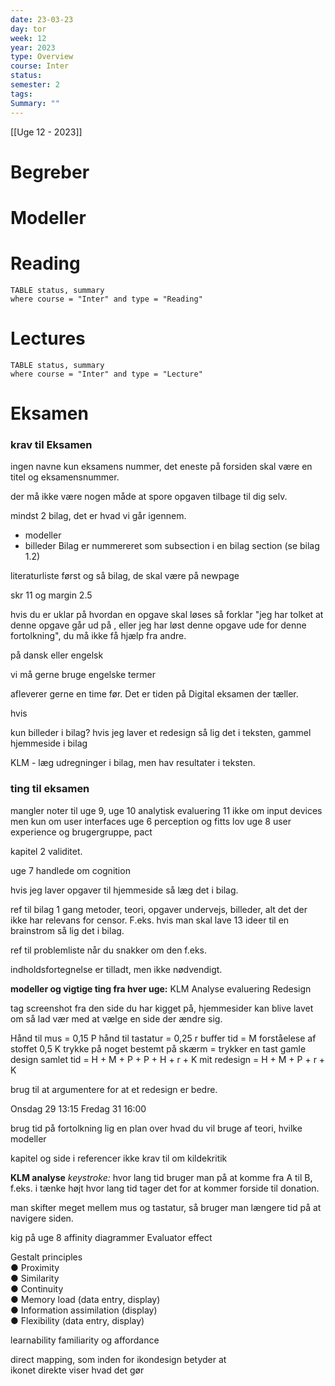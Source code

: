 ```yaml
---
date: 23-03-23
day: tor
week: 12
year: 2023
type: Overview
course: Inter
status: 
semester: 2
tags:
Summary: ""
---
```

[[Uge 12 - 2023]]
# Begreber
# Modeller
# Reading 
```dataview
TABLE status, summary
where course = "Inter" and type = "Reading"
```
# Lectures
```dataview
TABLE status, summary
where course = "Inter" and type = "Lecture"
```
# Eksamen
### krav til Eksamen 
ingen navne kun eksamens nummer, det eneste på forsiden skal være en titel og eksamensnummer. 

der må ikke være nogen måde at spore opgaven tilbage til dig selv.

mindst 2 bilag, det er hvad vi går igennem. 
- modeller 
- billeder 
Bilag er nummereret som subsection i en bilag section 
(se bilag 1.2)

literaturliste først og så bilag, de skal være på newpage

skr 11 og margin 2.5

hvis du er uklar på hvordan en opgave skal løses så forklar "jeg har tolket at denne opgave går ud på , eller jeg har løst denne opgave ude for denne fortolkning", du må ikke få hjælp fra andre. 

på dansk eller engelsk 

vi må gerne bruge engelske termer 

afleverer gerne en time før. Det er tiden på Digital eksamen der tæller. 

hvis 

kun billeder i bilag? hvis jeg laver et redesign så lig det i teksten, gammel hjemmeside i bilag

KLM - læg udregninger i bilag, men hav resultater i teksten.

### ting til eksamen
mangler noter til 
uge 9,
uge 10 analytisk evaluering
11 ikke om input devices men kun om user interfaces
uge 6 perception og fitts lov
uge 8 user experience og brugergruppe, pact

kapitel 2 validitet. 

uge 7 handlede om cognition

hvis jeg laver opgaver til hjemmeside så læg det i bilag. 

ref til bilag 1 gang
metoder, teori, opgaver undervejs, billeder, alt det der ikke har relevans for censor. F.eks. hvis man skal lave 13 ideer til en brainstrom så lig det i bilag. 

ref til problemliste når du snakker om den f.eks. 

indholdsfortegnelse er tilladt, men ikke nødvendigt.

**modeller og vigtige ting fra hver uge:**
KLM Analyse
evaluering 
Redesign 

tag screenshot fra den side du har kigget på, hjemmesider kan blive lavet om så lad vær med at vælge en side der ændre sig. 

Hånd til mus = 0,15
P hånd til tastatur = 0,25
r  buffer tid =
M forståelese af stoffet 0,5
K trykke på noget bestemt på skærm = trykker en tast 
gamle design
samlet tid = H + M + P + P + H + r + K
mit redesign = H + M + P +  r + K

brug til at argumentere for at et redesign er bedre. 

Onsdag 29 13:15
Fredag 31 16:00

brug tid på fortolkning 
lig en plan over hvad du vil bruge af teori, hvilke modeller 

kapitel og side i referencer
ikke krav til om kildekritik 


**KLM analyse**
*keystroke:* hvor lang tid bruger man på at komme fra A til B, f.eks. i tænke højt hvor lang tid tager det for at kommer forside til donation. 

man skifter meget mellem mus og tastatur, så bruger man længere tid på at navigere siden. 



kig på uge 8 affinity diagrammer
Evaluator effect

Gestalt principles  
● Proximity  
● Similarity  
● Continuity  
● Memory load (data entry, display)  
● Information assimilation (display)  
● Flexibility (data entry, display)

learnability
familiarity og affordance

direct mapping, som inden for ikondesign betyder at  
ikonet direkte viser hvad det gør